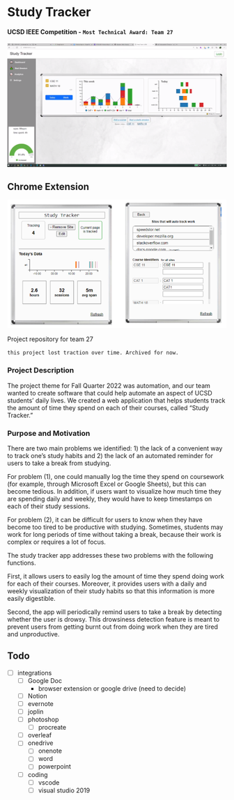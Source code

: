 # Study Tracker
#### UCSD IEEE Competition - `Most Technical Award: Team 27`
![](screenshot.png)  

## Chrome Extension
![](browser-extensions/screenshot.png)  

Project repository for team 27
```
this project lost traction over time. Archived for now.
```

### Project Description
The project theme for Fall Quarter 2022 was automation, and our team wanted to create software that could help automate an aspect of UCSD students’ daily lives. We created a web application that helps students track the amount of time they spend on each of their courses, called “Study Tracker.”

### Purpose and Motivation
There are two main problems we identified: 1) the lack of a convenient way to track one’s study habits and 2) the lack of an automated reminder for users to take a break from studying. 

For problem (1), one could manually log the time they spend on coursework (for example, through Microsoft Excel or Google Sheets), but this can become tedious. In addition, if users want to visualize how much time they are spending daily and weekly, they would have to keep timestamps on each of their study sessions.

For problem (2), it can be difficult for users to know when they have become too tired to be productive with studying. Sometimes, students may work for long periods of time without taking a break, because their work is complex or requires a lot of focus. 

The study tracker app addresses these two problems with the following functions. 

First, it allows users to easily log the amount of time they spend doing work for each of their courses. Moreover, it provides users with a daily and weekly visualization of their study habits so that this information is more easily digestible.

Second, the app will periodically remind users to take a break by detecting whether the user is drowsy. This drowsiness detection feature is meant to prevent users from getting burnt out from doing work when they are tired and unproductive.


## Todo
- [ ] integrations
  - [ ] Google Doc
    - browser extension or google drive (need to decide)
  - [ ] Notion
  - [ ] evernote
  - [ ] joplin
  - [ ] photoshop
    - [ ] procreate
  - [ ] overleaf
  - [ ] onedrive
    - [ ] onenote
    - [ ] word
    - [ ] powerpoint
  - [ ] coding
    - [ ] vscode
    - [ ] visual studio 2019
